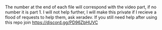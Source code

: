 The number at the end of each file will correspond with the video part, if no number it is part 1.
I will not help further, I will make this private if I recieve a flood of requests to help them, ask xeradev.
If you still need help after using this repo join https://discord.gg/PD96ZbHUVC
